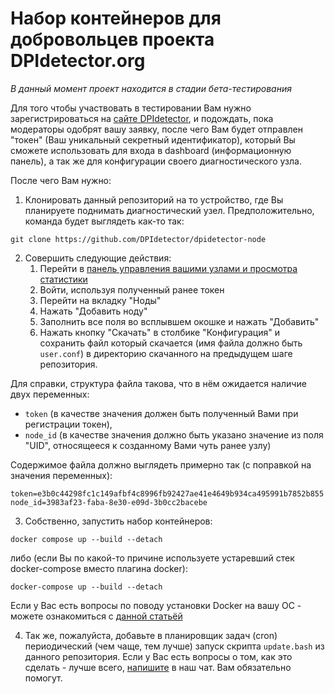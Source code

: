 # Набор контейнеров для добровольцев проекта DPIdetector.org

*В данный момент проект находится в стадии бета-тестирования*

Для того чтобы участвовать в тестировании Вам нужно зарегистрироваться на [сайте
DPIdetector](https://dpidetector.org/ru/request-token/), и подождать, пока модераторы одобрят вашу заявку,
после чего Вам будет отправлен "токен" (Ваш уникальный секретный идентификатор),
который Вы сможете использовать для входа в dashboard (информационную панель), а так же для конфигурации своего
диагностического узла.

После чего Вам нужно:
1) Клонировать данный репозиторий на то устройство, где Вы планируете поднимать диагностический узел.
Предположительно, команда будет выглядеть как-то так:
```
git clone https://github.com/DPIdetector/dpidetector-node
```
2) Совершить следующие действия:
   1. Перейти в [панель управления вашими узлами и просмотра статистики](https://dpidetector.org/dashboard/)
   2. Войти, используя полученный ранее токен
   3. Перейти на вкладку "Ноды"
   4. Нажать "Добавить ноду"
   5. Заполнить все поля во всплывшем окошке и нажать "Добавить"
   6. Нажать кнопку "Скачать" в столбике "Конфигурация" и сохранить файл который скачается (имя файла должно быть
`user.conf`) в директорию скачанного на предыдущем шаге репозитория.

Для справки, структура файла такова, что в нём ожидается наличие двух переменных:
- `token` (в качестве значения должен быть полученный Вами при регистрации токен),
- `node_id` (в качестве значения должно быть указано значение из поля "UID", относящееся к созданному Вами чуть ранее узлу)

Содержимое файла должно выглядеть примерно так (с поправкой на значения переменных):
```
token=e3b0c44298fc1c149afbf4c8996fb92427ae41e4649b934ca495991b7852b855
node_id=3983af23-faba-8e30-e09d-3b0cc2bacebe
```
3) Собственно, запустить набор контейнеров:
```
docker compose up --build --detach
```
либо (если Вы по какой-то причине используете устаревший стек docker-compose вместо плагина docker):
```
docker-compose up --build --detach
```

Если у Вас есть вопросы по поводу установки Docker на вашу ОС - можете ознакомиться с [данной статьёй](https://docs.docker.com/engine/install/)

4) Так же, пожалуйста, добавьте в планировщик задач (cron) периодический (чем чаще, тем лучше) запуск скрипта `update.bash` из данного репозитория.
Если у Вас есть вопросы о том, как это сделать - лучше всего, [напишите](https://t.me/dpidetector) в наш чат. Вам обязательно помогут.
